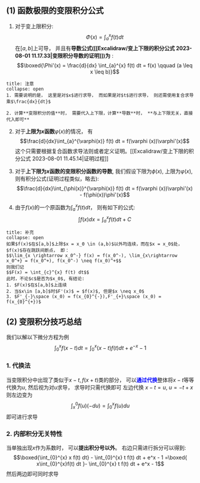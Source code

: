 ## (1) 函数极限的变限积分公式
1. 对于变上限积分:
$$\Phi(x) = \int_{a}^{x} f(t) dt$$
在$[a,b]$上可导， 并且有**导数公式([[Excalidraw/变上下限的积分公式 2023-08-01 11.17.33|变限积分导数的证明]])为** : 
$$\boxed{\Phi'(x) = \frac{d}{dx} \int_{a}^{x} f(t) dt = f(x) \qquad (a \leq x \leq b)}$$
`````ad-caution
title: 注意
collapse: open
1. 需要说明的是， 这里是对$x$进行求导， 而如果是对$t$进行求导， 则还需使用复合求导乘$\frac{dx}{dt}$

2. 计算**变限积分的值**时， 需要代入上下限，计算**导数**时， **与上下限无关，直接代入即可**
`````

2. 对于**上限为$x$函数**$\varphi(x)$的情况， 有
$$\frac{d}{dx}\int_{a}^{\varphi(x)} f(t) dt = f(\varphi (x))\varphi'(x)$$
这个只需要根据复合函数求导法则或者定义证明。[[Excalidraw/变上下限的积分公式 2023-08-01 11.45.14|证明过程]]

3. 对于**上下限为$x$函数的变限积分函数的导数**, 我们假设下限为$\phi(x)$, 上限为$\varphi(x)$, 则有积分公式(证明过程类似，略去):
$$\frac{d}{dx}\int_{\phi(x)}^{\varphi(x)} f(t) dt = f(\varphi (x))\varphi'(x) - f(\phi(x))\phi'(x)$$

4. 由于$f(x)$的一个原函数为$\int_{a}^{x} f(t) dt$， 则有如下的公式:
$$\int f(x) dx= \int_{a}^{x} f(t) dt + C$$
`````ad-note
title: 补充
collapse: open
如果$f(x)$在$[a,b]$上除$x = x_0 \in (a,b)$以外均连续，而在$x = x_0$处， $f(x)$存在跳跃间断点， 即：
$$\lim_{x \rightarrow x_0^-} f(x) = f(x_0^-), \lim_{x\rightarrow x_0^+} = f(x_0^+), f(x_0^-) \neq f(x_0)^+$$
则我们记
$$F(x) = \int_{c}^{x} f(t) dt$$
此时，不论$c$是否为$x_0$, 有结论:
1. $F(x)$在$[a,b]$上连续
2. 当$x\in [a,b]$时$F'(x)$ = $f(x)$, 但是$x \neq x_0$
3. $F'_{-}\space (x_0) = f(x_{0}^{-}),F'_{+}\space (x_0) = f(x_{0}^{+})$
`````

## (2) 变限积分技巧总结
我们以解以下微分方程为例
$$\int_{0}^{x} f(x - t) dt = \int_{0}^{x} (x- t)f(t)dt+ e^{-x} -1$$
### 1. 代换法
当变限积分中出现了类似于$x - t, f(x + t)$类的部分， 可以<b><mark style="background: transparent; color: blue">通过代换</mark></b>整体将$x - t$等等代换为$u$, 然后视为对$u$求导， 求导时只需代换即可
左边代换 $x - t = u$, $u = -t + x$ 则左边变为
$$\int_{x}^{0} f (u) (-du) = \int_{0}^{x} f(u) du$$
即可进行求导
### 2. 内部积分无关特性
当单独出现$x$作为系数时， 可以**提出积分号以外**。
右边只需进行拆分可以得到:
$$\boxed{\int_{0}^{x} x f(t) dt} - \int_{0}^{x} t f(t) dt  + e^x -  1 =\boxed{ x\int_{0}^{x}f(t) dt }- \int_{0}^{x} t f(t) dt  + e^x -  1$$
然后两边即可同时求导
